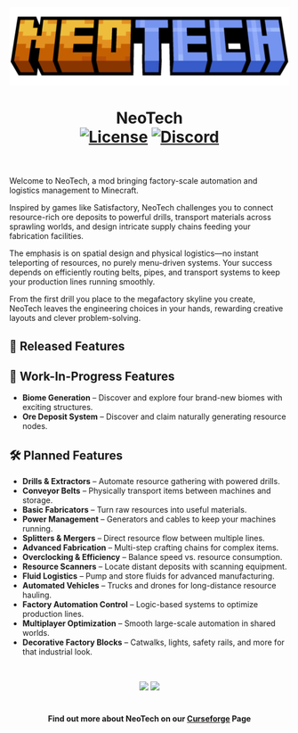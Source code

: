 <p align="center"><img src="./.idea/icon.png" alt="Logo" width="517"></p>
<h1 align="center">NeoTech  <br>
	<a href="https://github.com/lastedC/neotech/blob/main/LICENSE"><img src="https://shields.io/github/license/lastedC/neotech" alt="License"></a>
	<a href="https://discord.gg/neotech"><img src="https://shields.io/discord/000000000000000000?color=5865f2&label=Discord&style=flat" alt="Discord"></a>
    <br><br>
</h1>

<p>Welcome to NeoTech, a mod bringing factory-scale automation and logistics management to Minecraft.</p>
<p>Inspired by games like Satisfactory, NeoTech challenges you to connect resource-rich ore deposits to powerful drills, transport materials across sprawling worlds, and design intricate supply chains feeding your fabrication facilities.</p>
<p>The emphasis is on spatial design and physical logistics—no instant teleporting of resources, no purely menu-driven systems. Your success depends on efficiently routing belts, pipes, and transport systems to keep your production lines running smoothly.</p>
<p>From the first drill you place to the megafactory skyline you create, NeoTech leaves the engineering choices in your hands, rewarding creative layouts and clever problem-solving.</p>

<h2>🚀 Released Features</h2>
<ul>
    
</ul>

<h2>🔧 Work-In-Progress Features</h2>
<ul>
    <li><b>Biome Generation</b> – Discover and explore four brand-new biomes with exciting structures.</li>
    <li><b>Ore Deposit System</b> – Discover and claim naturally generating resource nodes.</li>
</ul>

<h2>🛠 Planned Features</h2>
<ul>
    <li><b>Drills & Extractors</b> – Automate resource gathering with powered drills.</li>
    <li><b>Conveyor Belts</b> – Physically transport items between machines and storage.</li>
    <li><b>Basic Fabricators</b> – Turn raw resources into useful materials.</li>
    <li><b>Power Management</b> – Generators and cables to keep your machines running.</li>
    <li><b>Splitters & Mergers</b> – Direct resource flow between multiple lines.</li>
    <li><b>Advanced Fabrication</b> – Multi-step crafting chains for complex items.</li>
    <li><b>Overclocking & Efficiency</b> – Balance speed vs. resource consumption.</li>
    <li><b>Resource Scanners</b> – Locate distant deposits with scanning equipment.</li>
    <li><b>Fluid Logistics</b> – Pump and store fluids for advanced manufacturing.</li>
    <li><b>Automated Vehicles</b> – Trucks and drones for long-distance resource hauling.</li>
    <li><b>Factory Automation Control</b> – Logic-based systems to optimize production lines.</li>
    <li><b>Multiplayer Optimization</b> – Smooth large-scale automation in shared worlds.</li>
    <li><b>Decorative Factory Blocks</b> – Catwalks, lights, safety rails, and more for that industrial look.</li>
</ul>

<p>&nbsp;</p>
<p align="center"><a href="https://github.com/lastedC/neotech/issues"><img src="https://i.imgur.com/qPmjSXy.png" width="160"/></a> <a href="https://discord.gg/neotech"><img src="https://i.imgur.com/uf6V9ZX.png" width="160" /></a></p>

<h1></h1>
<h4 align="center">Find out more about NeoTech on our <a href="https://legacy.curseforge.com/minecraft/mc-mods/neotech-reforged">Curseforge</a> Page</h4>

